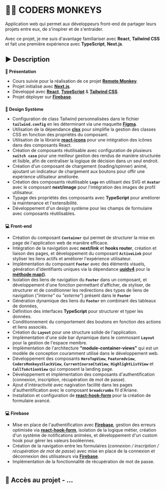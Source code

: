 # 👨‍💻 CODERS MONKEYS
Application web qui permet aux développeurs front-end de partager leurs projets entre eux, de s'inspirer et de s'entraider.

Avec ce projet, je me suis d'avantage familiariser avec **React**, **Tailwind CSS** et fait une première expérience avec **TypeScript**, **Next.js**.

## ▶️ Description
**📄 Présentation**
- Cours suivie pour la réalisation de ce projet **[Remote Monkey](https://youtube.com/playlist?list=PLtKaauZVThjAe3U3AQqa-C1fLwHR48aMM&si=EH_EwWJUuE1k5gSE)**.
- Projet initialisé avec **[Next.js](https://nextjs.org/)**.
- Développé avec **[React](https://fr.react.dev/)**, **[TypeScript](https://www.typescriptlang.org/)** & **[Tailwind CSS](https://tailwindcss.com/)**.
- Projet déployer sur **[Firebase](https://firebase.google.com/)**.

###
**🎨 Design Système**
- Configuration de class Tailwind personnalisées dans le fichier **`tailwind.config`** en les déterminant via une maquette **[Figma](https://www.figma.com)**.
- Utilisation de la dépendance **[clsx](https://www.npmjs.com/package/clsx)** pour simplifie la gestion des classes CSS en fonction des propriétés du composant.
- Utilisation de la librairie **[react-icons](https://react-icons.github.io/react-icons/)** pour une intégration des icônes dans des composants React.
- Création de composants réutilisable avec configuration de plusieurs **`switch case`** pour une meilleur gestion des rendus de manière structurée et lisible, afin de centraliser la logique de décision dans un seul endroit.
- Création d'un composant de chargement (loading/spinner) animé, ajoutant un indicateur de chargement aux boutons pour offir une expérience utilisateur améliorée.
- Création des composants réutilisable **`Logo`** en utilisant des SVG et **`Avatar`** avec le composant **next/image** pour l'intégration des images de profil utilisateur.
- Typage des propriétés des composants avec **TypeScript** pour améliorer la maintenance et l'extensibilité.
- Développement d'un design système pour les champs de formulaire avec composants réutilisables.

###
**💻 Front-end**
- Création du composant **`Container`** qui permet de structurer la mise en page de l'application web de manière efficace. 
- Intégration de la navigation avec **next/link** et **hooks router**, création et liaison des pages, et développement du composant **`ActiveLink`** pour styliser les liens actifs et améliorer l'expérience utilisateur.
- Implémentation du composant **`Footer`** avec des éléments visuels, génération d'identifiants uniques via la dépendance **[uuidv4](https://www.npmjs.com/package/uuidv4)** pour la **[méthode map()](https://developer.mozilla.org/fr/docs/Web/JavaScript/Reference/Global_Objects/Array/map)**.
- Isolation des liens de navigation du **`Footer`** dans un composant, et développement d'une fonction permettant d'afficher, de styliser, de structurer et de conditionner les redirections des types de liens de navigation (*"interne"* ou *"externe"*) présent dans le **`Footer`**
- Génération dynamique des liens du **`Footer`** en combinant des tableaux de données, 
- Définition des interfaces **TypeScript** pour structurer et typer les données.
- Conditionnement du comportement des boutons en fonction des actions et liens associés.
- Création du **`Layout`** pour une structure solide de l'application.
- Implémentation d'une side bar dynamique dans le commosant **`Layout`** pour la gestion de l'espace membre.
- Implémentation de l'architecture **"module-container-views"** qui est un modèle de conception couramment utilisé dans le développement web.
- Développement des composants **`HeroTopView`**, **`Featuredview`**, **`CodersMonkeysSlackView`**, **`CurrentCourseCtaView`**, **`HighlightListView`** et **`CallToActionView`** qui composent la landing page.
- Développement et implémentation des composants d'authentification (connexion, inscription, récupération de mot de passe).
- Ajout d'intéractivité avec nagivation facilité dans les pages d'authentification avec le composant **`breadcrumbs`** fil d'Ariane.
- Installation et configuration de **[react-hook-form](https://react-hook-form.com/)** pour la création de formulaire avancé.

###
**💻 Firebase**
- Mise en place de l'authentification avec **[Firebase](https://firebase.google.com/)**, gestion des erreurs optimisée via **[react-hook-form](https://react-hook-form.com/)**, isolation de la logique métier, création d'un système de notifications animées, et développement d'un custom hook pour gérer les valeurs booléennes.
- Création de la navigation entre les formulaires (*connexion / inscription / récupération de mot de passe*) avec mise en place de la connexion et déconnexion des utilisateurs via **[Firebase](https://firebase.google.com/)**.
- Implémentation de la fonctionnalité de récupération de mot de passe.

#

## 🔎 Accès au projet - ...